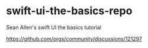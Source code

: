 # swift-ui-the-basics-repo
Sean Allen's swift UI the basics tutorial

https://github.com/orgs/community/discussions/121297
